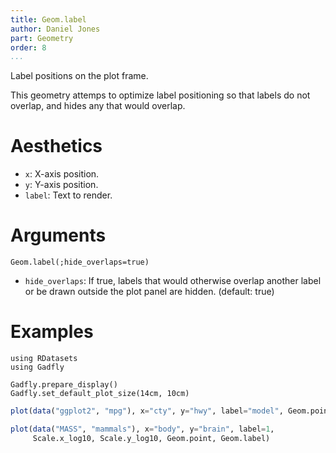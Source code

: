 ```yaml
---
title: Geom.label
author: Daniel Jones
part: Geometry
order: 8
...
```


Label positions on the plot frame.

This geometry attemps to optimize label positioning so that labels do not
overlap, and hides any that would overlap.

# Aesthetics

  * `x`: X-axis position.
  * `y`: Y-axis position.
  * `label`: Text to render.

# Arguments

```{.julia execute="fales"}
Geom.label(;hide_overlaps=true)
```

  * `hide_overlaps`: If true, labels that would otherwise overlap another
    label or be drawn outside the plot panel are hidden. (default: true)


# Examples


```{.julia hide="true" results="none"}
using RDatasets
using Gadfly

Gadfly.prepare_display()
Gadfly.set_default_plot_size(14cm, 10cm)
```


```julia
plot(data("ggplot2", "mpg"), x="cty", y="hwy", label="model", Geom.point, Geom.label)
```


```julia
plot(data("MASS", "mammals"), x="body", y="brain", label=1,
     Scale.x_log10, Scale.y_log10, Geom.point, Geom.label)
```


